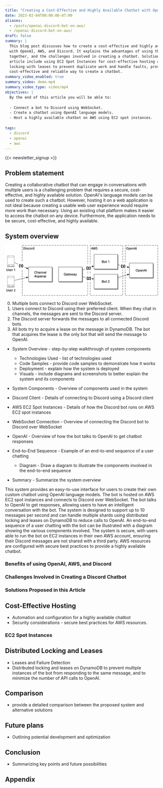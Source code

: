 ```yaml
---
title: "Creating a Cost-Effective and Highly Available Chatbot with OpenAI, AWS, and Discord"
date: 2023-02-04T00:00:00-07:00
aliases:
  - /posts/openai-discord-bot-on-aws/
  - /openai-discord-bot-on-aws/
draft: false
summary: |
  This blog post discusses how to create a cost-effective and highly available chatbot
  with OpenAI, AWS, and Discord. It explains the advantages of using these three tools
  together, and the challenges involved in creating a chatbot. Solutions proposed in this
  article include using EC2 Spot Instances for cost-effective hosting and using distributed
  locking with leases to prevent duplicate work and handle faults, providing a
  cost-effective and reliable way to create a chatbot.
summary_video_enabled: true
summary_video: demo.mp4
summary_video_type: video/mp4
objectives: |
  By the end of this article you will be able to:

  - Connect a bot to Discord using WebSocket.
  - Create a chatbot using OpenAI language models.
  - Host a highly available chatbot on AWS using EC2 spot instances.

tags:
  - discord
  - openai
  - aws
---
```


{{< newsletter_signup >}}

## Problem statement

Creating a collaborative chatbot that can engage in conversations with multiple users is a challenging problem
that requires a secure, cost-effective, and highly available solution. OpenAI's language models can be used to
create such a chatbot. However, hosting it on a web application is not ideal because creating a usable web
user experience would require more work than necessary. Using an existing chat platform makes it easier to access the
chatbot on any device. Furthermore, the application needs to be secure, cost-effective, and highly available.

## System overview

![01-system-overview](01-system-overview.png)

0. Multiple bots connect to Discord over WebSocket.
1. Users connect to Discord using their preferred client. When they chat in channels, the messages are sent to the Discord server.
2. The Discord server forwards the messages to all connected Discord bots.
3. All bots try to acquire a lease on the message in DynamoDB. The bot that acquires the lease is the only bot that will send the message to OpenAI.

- System Overview - step-by-step walkthrough of system components
  - Technologies Used - list of technologies used
  - Code Samples - provide code samples to demonstrate how it works
  - Deployment - explain how the system is deployed
  - Visuals - include diagrams and screenshots to better explain the system and its components

- System Components - Overview of components used in the system
- Discord Client - Details of connecting to Discord using a Discord client
- AWS EC2 Spot Instances - Details of how the Discord bot runs on AWS EC2 spot instances
- WebSocket Connection - Overview of connecting the Discord bot to Discord over WebSocket
- OpenAI - Overview of how the bot talks to OpenAI to get chatbot responses
- End-to-End Sequence - Example of an end-to-end sequence of a user chatting
  - Diagram - Draw a diagram to illustrate the components involved in the end-to-end sequence 
- Summary - Summarize the system overview

This system provides an easy-to-use interface for users to create their own
custom chatbot using OpenAI language models. The bot is hosted on AWS EC2 spot
instances and connects to Discord over WebSocket. The bot talks to OpenAI to get
responses, allowing users to have an intelligent conversation with the bot. The
system is designed to support up to 10 messages per second and can handle
multiple shards using distributed locking and leases on DynamoDB to reduce calls
to OpenAI. An end-to-end sequence of a user chatting with the bot can be
illustrated with a diagram showing the various components involved. The system
is secure, with users able to run the bot on EC2 instances in their own AWS
account, ensuring their Discord messages are not shared with a third party. AWS
resources are configured with secure best practices to provide a highly
available chatbot.

### Benefits of using OpenAI, AWS, and Discord

### Challenges Involved in Creating a Discord Chatbot

### Solutions Proposed in this Article

## Cost-Effective Hosting

- Automation and configuration for a highly available chatbot
- Security considerations - secure best practices for AWS resources.

### EC2 Spot Instances

## Distributed Locking and Leases

- Leases and Failure Detection
- Distributed locking and leases on DynamoDB to prevent multiple
  instances of the bot from responding to the same message, and
  to minimize the number of API calls to OpenAI.

## Comparison

- provide a detailed comparison between the proposed system and alternative solutions

## Future plans

- Outlining potential development and optimization

## Conclusion

- Summarizing key points and future possibilities

## Appendix
